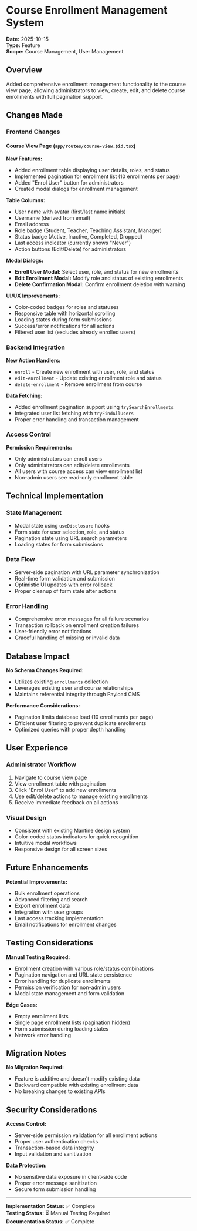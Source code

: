 # Course Enrollment Management System

**Date:** 2025-10-15  
**Type:** Feature  
**Scope:** Course Management, User Management  

## Overview

Added comprehensive enrollment management functionality to the course view page, allowing administrators to view, create, edit, and delete course enrollments with full pagination support.

## Changes Made

### Frontend Changes

#### Course View Page (`app/routes/course-view.$id.tsx`)

**New Features:**
- Added enrollment table displaying user details, roles, and status
- Implemented pagination for enrollment list (10 enrollments per page)
- Added "Enrol User" button for administrators
- Created modal dialogs for enrollment management

**Table Columns:**
- User name with avatar (first/last name initials)
- Username (derived from email)
- Email address
- Role badge (Student, Teacher, Teaching Assistant, Manager)
- Status badge (Active, Inactive, Completed, Dropped)
- Last access indicator (currently shows "Never")
- Action buttons (Edit/Delete) for administrators

**Modal Dialogs:**
- **Enroll User Modal:** Select user, role, and status for new enrollments
- **Edit Enrollment Modal:** Modify role and status of existing enrollments
- **Delete Confirmation Modal:** Confirm enrollment deletion with warning

**UI/UX Improvements:**
- Color-coded badges for roles and statuses
- Responsive table with horizontal scrolling
- Loading states during form submissions
- Success/error notifications for all actions
- Filtered user list (excludes already enrolled users)

### Backend Integration

**New Action Handlers:**
- `enroll` - Create new enrollment with user, role, and status
- `edit-enrollment` - Update existing enrollment role and status
- `delete-enrollment` - Remove enrollment from course

**Data Fetching:**
- Added enrollment pagination support using `trySearchEnrollments`
- Integrated user list fetching with `tryFindAllUsers`
- Proper error handling and transaction management

### Access Control

**Permission Requirements:**
- Only administrators can enroll users
- Only administrators can edit/delete enrollments
- All users with course access can view enrollment list
- Non-admin users see read-only enrollment table

## Technical Implementation

### State Management
- Modal state using `useDisclosure` hooks
- Form state for user selection, role, and status
- Pagination state using URL search parameters
- Loading states for form submissions

### Data Flow
- Server-side pagination with URL parameter synchronization
- Real-time form validation and submission
- Optimistic UI updates with error rollback
- Proper cleanup of form state after actions

### Error Handling
- Comprehensive error messages for all failure scenarios
- Transaction rollback on enrollment creation failures
- User-friendly error notifications
- Graceful handling of missing or invalid data

## Database Impact

**No Schema Changes Required:**
- Utilizes existing `enrollments` collection
- Leverages existing user and course relationships
- Maintains referential integrity through Payload CMS

**Performance Considerations:**
- Pagination limits database load (10 enrollments per page)
- Efficient user filtering to prevent duplicate enrollments
- Optimized queries with proper depth handling

## User Experience

### Administrator Workflow
1. Navigate to course view page
2. View enrollment table with pagination
3. Click "Enrol User" to add new enrollments
4. Use edit/delete actions to manage existing enrollments
5. Receive immediate feedback on all actions

### Visual Design
- Consistent with existing Mantine design system
- Color-coded status indicators for quick recognition
- Intuitive modal workflows
- Responsive design for all screen sizes

## Future Enhancements

**Potential Improvements:**
- Bulk enrollment operations
- Advanced filtering and search
- Export enrollment data
- Integration with user groups
- Last access tracking implementation
- Email notifications for enrollment changes

## Testing Considerations

**Manual Testing Required:**
- Enrollment creation with various role/status combinations
- Pagination navigation and URL state persistence
- Error handling for duplicate enrollments
- Permission verification for non-admin users
- Modal state management and form validation

**Edge Cases:**
- Empty enrollment lists
- Single page enrollment lists (pagination hidden)
- Form submission during loading states
- Network error handling

## Migration Notes

**No Migration Required:**
- Feature is additive and doesn't modify existing data
- Backward compatible with existing enrollment data
- No breaking changes to existing APIs

## Security Considerations

**Access Control:**
- Server-side permission validation for all enrollment actions
- Proper user authentication checks
- Transaction-based data integrity
- Input validation and sanitization

**Data Protection:**
- No sensitive data exposure in client-side code
- Proper error message sanitization
- Secure form submission handling

---

**Implementation Status:** ✅ Complete  
**Testing Status:** ⏳ Manual Testing Required  
**Documentation Status:** ✅ Complete
